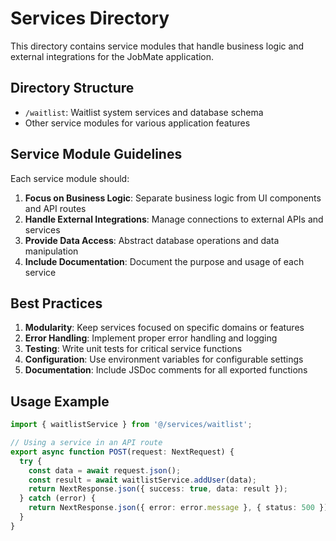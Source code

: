 # Services Directory

This directory contains service modules that handle business logic and external integrations for the JobMate application.

## Directory Structure

- `/waitlist`: Waitlist system services and database schema
- Other service modules for various application features

## Service Module Guidelines

Each service module should:

1. **Focus on Business Logic**: Separate business logic from UI components and API routes
2. **Handle External Integrations**: Manage connections to external APIs and services
3. **Provide Data Access**: Abstract database operations and data manipulation
4. **Include Documentation**: Document the purpose and usage of each service

## Best Practices

1. **Modularity**: Keep services focused on specific domains or features
2. **Error Handling**: Implement proper error handling and logging
3. **Testing**: Write unit tests for critical service functions
4. **Configuration**: Use environment variables for configurable settings
5. **Documentation**: Include JSDoc comments for all exported functions

## Usage Example

```typescript
import { waitlistService } from '@/services/waitlist';

// Using a service in an API route
export async function POST(request: NextRequest) {
  try {
    const data = await request.json();
    const result = await waitlistService.addUser(data);
    return NextResponse.json({ success: true, data: result });
  } catch (error) {
    return NextResponse.json({ error: error.message }, { status: 500 });
  }
}
```
